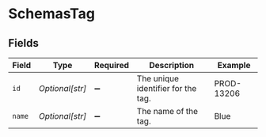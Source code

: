 # SchemasTag


## Fields

| Field                              | Type                               | Required                           | Description                        | Example                            |
| ---------------------------------- | ---------------------------------- | ---------------------------------- | ---------------------------------- | ---------------------------------- |
| `id`                               | *Optional[str]*                    | :heavy_minus_sign:                 | The unique identifier for the tag. | PROD-13206                         |
| `name`                             | *Optional[str]*                    | :heavy_minus_sign:                 | The name of the tag.               | Blue                               |